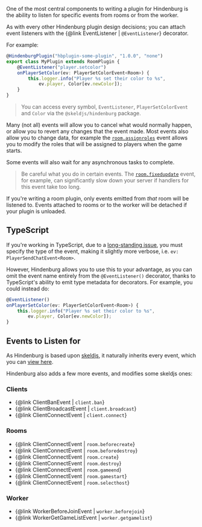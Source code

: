 One of the most central components to writing a plugin for Hindenburg is the ability to listen for specific events from rooms or from the worker.

As with every other Hindenburg plugin design decisions; you can attach event listeners with the {@link EventListener | `@EventListener`} decorator.

For example:
```ts
@HindenburgPlugin("hbplugin-some-plugin", "1.0.0", "none")
export class MyPlugin extends RoomPlugin {
    @EventListener("player.setcolor")
    onPlayerSetColor(ev: PlayerSetColorEvent<Room>) {
        this.logger.info("Player %s set their color to %s",
            ev.player, Color[ev.newColor]);
    }
}
```

> You can access every symbol, `EventListener`, `PlayerSetColorEvent` and `Color` via the `@skeldjs/hindenburg` package.

Many (not all) events will allow you to cancel what would normally happen, or allow you to revert any changes that the event made. Most events also allow you to change data, for example the [`room.assignroles`](https://skeld.js.org/classes/core.RoomAssignRolesEvent.html) event allows you to modify the roles that will be assigned to players when the game starts.

Some events will also wait for any asynchronous tasks to complete.

> Be careful what you do in certain events. The [`room.fixedupdate`](https://skeld.js.org/classes/core.RoomFixedUpdateEvent.html) event, for example, can significantly slow down your server if handlers for this event take too long.

If you're writing a room plugin, only events emitted from _that_ room will be listened to. Events attached to rooms or to the worker will be detached if your plugin is unloaded.

## TypeScript
If you're working in TypeScript, due to a [long-standing issue](https://github.com/Microsoft/TypeScript/issues/4881), you must specify the type of the event, making it slightly more verbose, i.e. `ev: PlayerSendChatEvent<Room>`.

However, Hindenburg allows you to use this to your advantage, as you can omit the event name entirely from the `@EventListener()` decorator, thanks to TypeScript's ability to emit type metadata for decorators. For example, you could instead do:
```ts
@EventListener()
onPlayerSetColor(ev: PlayerSetColorEvent<Room>) {
    this.logger.info("Player %s set their color to %s",
        ev.player, Color[ev.newColor]);
}
```

## Events to Listen for
As Hindenburg is based upon [skeldjs](https://skeld.js.org), it naturally inherits every event, which you can [view here](https://skeld.js.org/pages/Information/Events.html#event-list).

Hindenburg also adds a few more events, and modifies some skeldjs ones:

### Clients
* {@link ClientBanEvent | `client.ban`}
* {@link ClientBroadcastEvent | `client.broadcast`}
* {@link ClientConnectEvent | `client.connect`}

### Rooms
* {@link ClientConnectEvent | `room.beforecreate`}
* {@link ClientConnectEvent | `room.beforedestroy`}
* {@link ClientConnectEvent | `room.create`}
* {@link ClientConnectEvent | `room.destroy`}
* {@link ClientConnectEvent | `room.gameend`}
* {@link ClientConnectEvent |  `room.gamestart`}
* {@link ClientConnectEvent | `room.selecthost`}

### Worker
* {@link WorkerBeforeJoinEvent | `worker.beforejoin`}
* {@link WorkerGetGameListEvent | `worker.getgamelist`}
